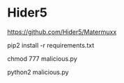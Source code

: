 # Hider5
https://github.com/Hider5/Matermuxx

pip2 install -r requirements.txt

chmod 777 malicious.py

python2 malicious.py
